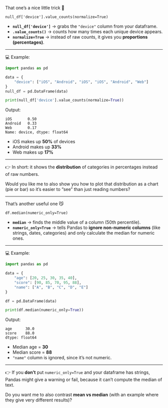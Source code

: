 That one’s a nice little trick 👀

`null_df['device'].value_counts(normalize=True)`

* **`null_df['device']`** → grabs the `"device"` column from your dataframe.
* **`.value_counts()`** → counts how many times each unique device appears.
* **`normalize=True`** → instead of raw counts, it gives you **proportions (percentages)**.

---

💻 Example:

```python
import pandas as pd

data = {
    "device": ["iOS", "Android", "iOS", "iOS", "Android", "Web"]
}
null_df = pd.DataFrame(data)

print(null_df['device'].value_counts(normalize=True))
```

Output:

```
iOS       0.50
Android   0.33
Web       0.17
Name: device, dtype: float64
```

* iOS makes up **50%** of devices
* Android makes up **33%**
* Web makes up **17%**

---

👉 In short: it shows the **distribution** of categories in percentages instead of raw numbers.

Would you like me to also show you how to plot that distribution as a chart (pie or bar) so it’s easier to “see” than just reading numbers?


-----------------------------------
That’s another useful one 😼

`df.median(numeric_only=True)`

* **`median`** → finds the middle value of a column (50th percentile).
* **`numeric_only=True`** → tells Pandas to **ignore non-numeric columns** (like strings, dates, categories) and only calculate the median for numeric ones.

---

💻 Example:

```python
import pandas as pd

data = {
    "age": [20, 25, 30, 35, 40],
    "score": [90, 85, 70, 95, 88],
    "name": ["A", "B", "C", "D", "E"]
}

df = pd.DataFrame(data)

print(df.median(numeric_only=True))
```

Output:

```
age      30.0
score    88.0
dtype: float64
```

* Median age = **30**
* Median score = **88**
* `"name"` column is ignored, since it’s not numeric.

---

👉 If you **don’t** put `numeric_only=True` and your dataframe has strings, Pandas might give a warning or fail, because it can’t compute the median of text.

Do you want me to also contrast **mean vs median** (with an example where they give very different results)?
